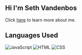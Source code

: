 ## Hi I'm Seth Vandenbos

Click [here](https://daboss02.github.io/about-me/) to learn more about me.



## Languages Used

![JavaScript](https://img.shields.io/badge/javascript-informational?style=for-the-badge&logo=javascript&logoColor=75EEB2&color=193549)
![HTML](https://img.shields.io/badge/html-informational?style=for-the-badge&logo=html5&logoColor=75EEB2&color=193549)
![CSS](https://img.shields.io/badge/css-informational?style=for-the-badge&logo=css3&logoColor=75EEB2&color=193549)
